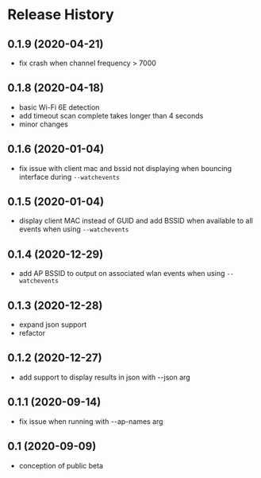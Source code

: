 Release History
===============

0.1.9 (2020-04-21)
------------------

- fix crash when channel frequency > 7000
  
0.1.8 (2020-04-18)
------------------

- basic Wi-Fi 6E detection
- add timeout scan complete takes longer than 4 seconds
- minor changes

0.1.6 (2020-01-04)
------------------

- fix issue with client mac and bssid not displaying when bouncing interface during `--watchevents`

0.1.5 (2020-01-04)
------------------

- display client MAC instead of GUID and add BSSID when available to all events when using `--watchevents`

0.1.4 (2020-12-29)
------------------

- add AP BSSID to output on associated wlan events when using `--watchevents`

0.1.3 (2020-12-28)
------------------

- expand json support
- refactor

0.1.2 (2020-12-27)
------------------

- add support to display results in json with --json arg

0.1.1 (2020-09-14)
------------------

- fix issue when running with --ap-names arg

0.1 (2020-09-09)
------------------

- conception of public beta
